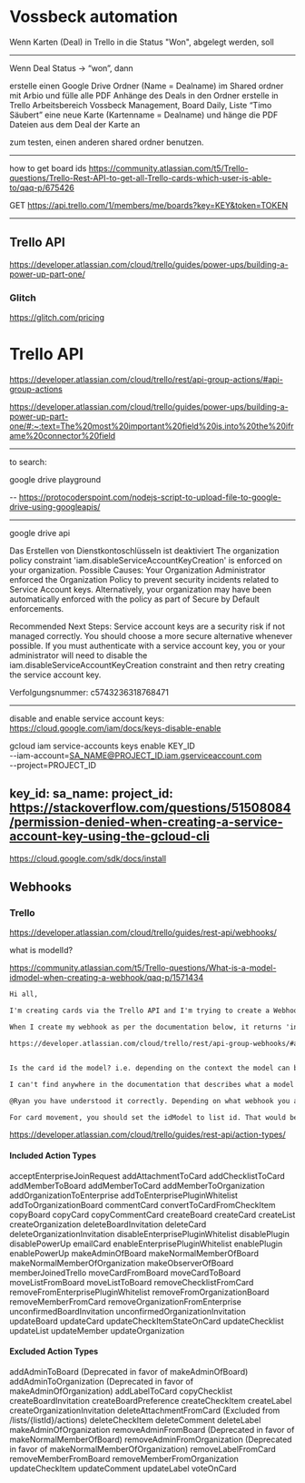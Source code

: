 # Vossbeck automation
Wenn Karten (Deal) in Trello in die Status "Won", abgelegt werden, soll 

---


Wenn Deal Status → “won”, dann

erstelle einen Google Drive Ordner (Name = Dealname) im Shared ordner mit Arbio und fülle alle PDF Anhänge des Deals in den Ordner
erstelle in Trello Arbeitsbereich Vossbeck Management, Board Daily, Liste “Timo Säubert” eine neue Karte (Kartenname = Dealname) und hänge die PDF Dateien aus dem Deal der Karte an


zum testen, einen anderen shared ordner benutzen.

---
how to get board ids
https://community.atlassian.com/t5/Trello-questions/Trello-Rest-API-to-get-all-Trello-cards-which-user-is-able-to/qaq-p/675426

GET https://api.trello.com/1/members/me/boards?key=KEY&token=TOKEN


---
## Trello API
https://developer.atlassian.com/cloud/trello/guides/power-ups/building-a-power-up-part-one/


### Glitch
https://glitch.com/pricing



# Trello API
https://developer.atlassian.com/cloud/trello/rest/api-group-actions/#api-group-actions

https://developer.atlassian.com/cloud/trello/guides/power-ups/building-a-power-up-part-one/#:~:text=The%20most%20important%20field%20is,into%20the%20iframe%20connector%20field


---
to search:

google drive playground

--
https://protocoderspoint.com/nodejs-script-to-upload-file-to-google-drive-using-googleapis/


---
google drive api

Das Erstellen von Dienstkontoschlüsseln ist deaktiviert
The organization policy constraint 'iam.disableServiceAccountKeyCreation' is enforced on your organization.
Possible Causes: Your Organization Administrator enforced the Organization Policy to prevent security incidents related to Service Account keys. Alternatively, your organization may have been automatically enforced with the policy as part of Secure by Default enforcements. 

Recommended Next Steps: Service account keys are a security risk if not managed correctly. You should choose a more secure alternative  whenever possible. If you must authenticate with a service account key, you or your administrator will need to disable  the iam.disableServiceAccountKeyCreation constraint and then retry creating the service account key.

Verfolgungsnummer: c5743236318768471

---
disable and enable service account keys:
https://cloud.google.com/iam/docs/keys-disable-enable

gcloud iam service-accounts keys enable KEY_ID \
    --iam-account=SA_NAME@PROJECT_ID.iam.gserviceaccount.com\
    --project=PROJECT_ID

key_id: 
sa_name: 
project_id: 
https://stackoverflow.com/questions/51508084/permission-denied-when-creating-a-service-account-key-using-the-gcloud-cli
---
https://cloud.google.com/sdk/docs/install

## Webhooks
### Trello
https://developer.atlassian.com/cloud/trello/guides/rest-api/webhooks/

what is modelId?


https://community.atlassian.com/t5/Trello-questions/What-is-a-model-idmodel-when-creating-a-webhook/qaq-p/1571434
```txt question
Hi all,

I'm creating cards via the Trello API and I'm trying to create a Webhook on each card that calls my apps endpoint when the card is moved to a specific list.

When I create my webhook as per the documentation below, it returns 'invalid value for idModel'. My query sets the 'idModel' to the card ID I've just created.

https://developer.atlassian.com/cloud/trello/rest/api-group-webhooks/#api-webhooks-post


Is the card id the model? i.e. depending on the context the model can be a card, list, board etc. whatever you want your webhook to relate to.

I can't find anywhere in the documentation that describes what a model is or can be.

```
```txt answer
@Ryan you have understood it correctly. Depending on what webhook you are setting up, the idModel can be a card id, board id, list id or member id.

For card movement, you should set the idModel to list id. That would be how I look at card movement. If you set to card id, there will be lots of webhooks for the system to manage.
```

https://developer.atlassian.com/cloud/trello/guides/rest-api/action-types/


#### Included Action Types
acceptEnterpriseJoinRequest
addAttachmentToCard
addChecklistToCard
addMemberToBoard
addMemberToCard
addMemberToOrganization
addOrganizationToEnterprise
addToEnterprisePluginWhitelist
addToOrganizationBoard
commentCard
convertToCardFromCheckItem
copyBoard
copyCard
copyCommentCard
createBoard
createCard
createList
createOrganization
deleteBoardInvitation
deleteCard
deleteOrganizationInvitation
disableEnterprisePluginWhitelist
disablePlugin
disablePowerUp
emailCard
enableEnterprisePluginWhitelist
enablePlugin
enablePowerUp
makeAdminOfBoard
makeNormalMemberOfBoard
makeNormalMemberOfOrganization
makeObserverOfBoard
memberJoinedTrello
moveCardFromBoard
moveCardToBoard
moveListFromBoard
moveListToBoard
removeChecklistFromCard
removeFromEnterprisePluginWhitelist
removeFromOrganizationBoard
removeMemberFromCard
removeOrganizationFromEnterprise
unconfirmedBoardInvitation
unconfirmedOrganizationInvitation
updateBoard
updateCard
updateCheckItemStateOnCard
updateChecklist
updateList
updateMember
updateOrganization

#### Excluded Action Types
addAdminToBoard (Deprecated in favor of makeAdminOfBoard)
addAdminToOrganization (Deprecated in favor of makeAdminOfOrganization)
addLabelToCard
copyChecklist
createBoardInvitation
createBoardPreference
createCheckItem
createLabel
createOrganizationInvitation
deleteAttachmentFromCard (Excluded from /lists/{listId}/actions)
deleteCheckItem
deleteComment
deleteLabel
makeAdminOfOrganization
removeAdminFromBoard (Deprecated in favor of makeNormalMemberOfBoard)
removeAdminFromOrganization (Deprecated in favor of makeNormalMemberOfOrganization)
removeLabelFromCard
removeMemberFromBoard
removeMemberFromOrganization
updateCheckItem
updateComment
updateLabel
voteOnCard
